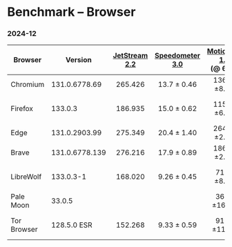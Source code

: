 # Benchmark – Browser

### 2024-12

| Browser     | Version        | [JetStream 2.2][1] | [Speedometer 3.0][2] | [MotionMark 1.3.1][3] (@ 60fps) | [SunSpider 1.0][4] | [HTML5test][5] (/594)
| ----------- | -------------- | :----------------: | :------------------: | :-----------------------------: | :----------------: | :-------------------:
| Chromium    | 131.0.6778.69  | 265.426            | 13.7 ± 0.46          | 1367.74 ±8.41%                  | 52.0ms +/- 3.5%    | 581
| Firefox     | 133.0.3        | 186.935            | 15.0 ± 0.62          | 1151.14 ±6.64%                  | 49.9ms +/- 13.8%   | 546
| Edge        | 131.0.2903.99  | 275.349            | 20.4 ± 1.40          | 2641.24 ±2.38%                  | 49.4ms +/- 2.4%    | 581
| Brave       | 131.0.6778.139 | 276.216            | 17.9 ± 0.89          | 1862.81 ±2.45%                  | 49.1ms +/- 2.8%    | 581
| LibreWolf   | 133.0.3-1      | 168.020            | 9.26 ± 0.45          |  710.78 ±8.08%                  | 36.7ms +/- 45.1%   | 539
| Pale Moon   | 33.0.5         |                    |                      |  363.98 ±16.36%                 | 93.2ms +/- 8.7%    | 477
| Tor Browser | 128.5.0 ESR    | 152.268            | 9.33 ± 0.59          |  914.98 ±11.30%                 | 75.0ms +/- 29.0%   | 457

[1]: <https://browserbench.org/JetStream/> "JetStream 2.2"
[2]: <https://browserbench.org/Speedometer3.0/> "Speedometer 3.0"
[3]: <https://browserbench.org/MotionMark1.3.1> "SunSpider 1.0"
[4]: <http://proofcafe.org/jsx-bench/js/sunspider.html> "SunSpider 1.0"
[5]: <https://html5test.co/> "HTML5test"
